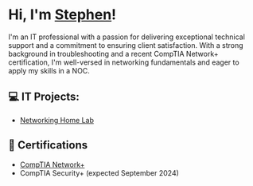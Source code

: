 <h1>Hi, I'm <a href="https://linkedin.com/in/stephendanisc/">Stephen</a>!</h1>

I'm an IT professional with a passion for delivering exceptional technical support and a commitment to ensuring client satisfaction. With a strong background in troubleshooting and a recent CompTIA Network+ certification, I'm well-versed in networking fundamentals and eager to apply my skills in a NOC.

<h2>💻 IT Projects:</h2>

- [Networking Home Lab](https://github.com/sdanisc/networking-lab)
<!--
- [Vulnerability Scanner Home Lab](https://github.com/sdanisc/vulnerability-scanner-lab)
- [Active Directory Home Lab](https://github.com/sdanisc/ad-lab) 
-->

<h2>📜 Certifications</h2>

- [CompTIA Network+](https://www.credly.com/badges/fa89fc2d-1284-4485-8ed2-07177a4c6ceb/public_url) 
- CompTIA Security+ (expected September 2024)

<!--
**sdanisc/sdanisc** is a ✨ _special_ ✨ repository because its `README.md` (this file) appears on your GitHub profile.

Here are some ideas to get you started:

- 🔭 I’m currently working on ...
- 🌱 I’m currently learning ...
- 👯 I’m looking to collaborate on ...
- 🤔 I’m looking for help with ...
- 💬 Ask me about ...
- 📫 How to reach me: ...
- 😄 Pronouns: ...
- ⚡ Fun fact: ...
-->
